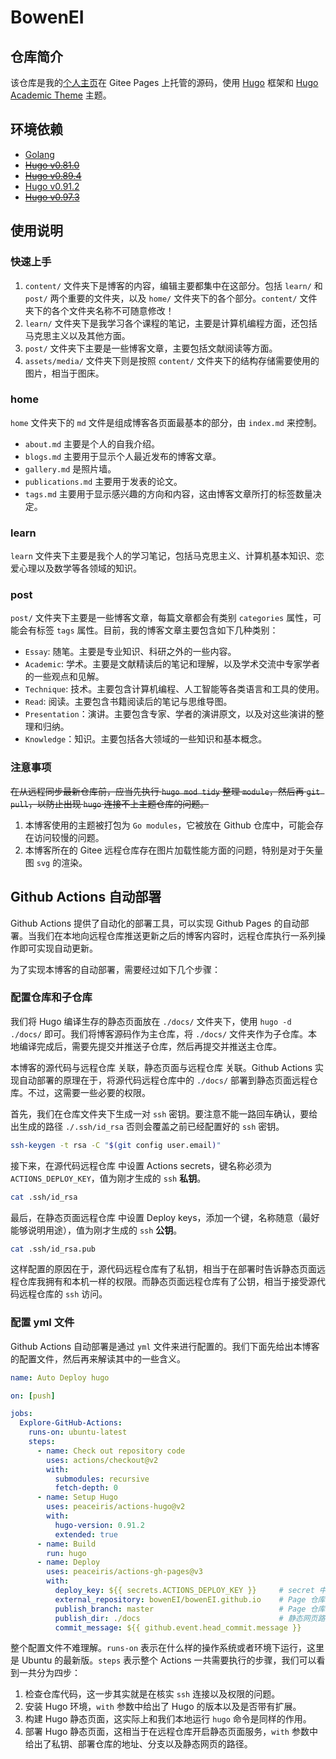 # BowenEI

## 仓库简介

该仓库是我的[个人主页](https://bowenei.gitee.io/)在 Gitee Pages 上托管的源码，使用 [Hugo](https://gohugo.io/) 框架和 [Hugo Academic Theme](https://github.com/wowchemy/starter-hugo-academic) 主题。

## 环境依赖

- [Golang](https://golang.org/)
- ~~[Hugo v0.81.0](https://github.com/gohugoio/hugo/releases/tag/v0.81.0)~~
- ~~[Hugo v0.89.4](https://github.com/gohugoio/hugo/releases/tag/v0.89.4)~~
- [Hugo v0.91.2](https://github.com/gohugoio/hugo/releases/tag/v0.91.2)
- ~~[Hugo v0.97.3](https://github.com/gohugoio/hugo/releases/tag/v0.97.3)~~

## 使用说明

### 快速上手

1. `content/` 文件夹下是博客的内容，编辑主要都集中在这部分。包括 `learn/` 和 `post/` 两个重要的文件夹，以及 `home/` 文件夹下的各个部分。`content/` 文件夹下的各个文件夹名称不可随意修改！
2. `learn/` 文件夹下是我学习各个课程的笔记，主要是计算机编程方面，还包括马克思主义以及其他方面。
3. `post/` 文件夹下主要是一些博客文章，主要包括文献阅读等方面。
4. `assets/media/` 文件夹下则是按照 `content/` 文件夹下的结构存储需要使用的图片，相当于图床。

### home

`home` 文件夹下的 `md` 文件是组成博客各页面最基本的部分，由 `index.md` 来控制。

- `about.md` 主要是个人的自我介绍。
- `blogs.md` 主要用于显示个人最近发布的博客文章。
- `gallery.md` 是照片墙。
- `publications.md` 主要用于发表的论文。
- `tags.md` 主要用于显示感兴趣的方向和内容，这由博客文章所打的标签数量决定。

### learn

`learn` 文件夹下主要是我个人的学习笔记，包括马克思主义、计算机基本知识、恋爱心理以及数学等各领域的知识。

### post

`post/` 文件夹下主要是一些博客文章，每篇文章都会有类别 `categories` 属性，可能会有标签 `tags` 属性。目前，我的博客文章主要包含如下几种类别：

- `Essay`: 随笔。主要是专业知识、科研之外的一些内容。
- `Academic`: 学术。主要是文献精读后的笔记和理解，以及学术交流中专家学者的一些观点和见解。
- `Technique`: 技术。主要包含计算机编程、人工智能等各类语言和工具的使用。
- `Read`: 阅读。主要包含书籍阅读后的笔记与思维导图。
- `Presentation`：演讲。主要包含专家、学者的演讲原文，以及对这些演讲的整理和归纳。
- `Knowledge`：知识。主要包括各大领域的一些知识和基本概念。

### 注意事项

~~在从远程同步最新仓库前，应当先执行 `hugo mod tidy` 整理 `module`，然后再 `git pull`，以防止出现 `hugo` 连接不上主题仓库的问题。~~

1. 本博客使用的主题被打包为 `Go modules`，它被放在 Github 仓库中，可能会存在访问较慢的问题。
2. 本博客所在的 Gitee 远程仓库存在图片加载性能方面的问题，特别是对于矢量图 `svg` 的渲染。

## Github Actions 自动部署

Github Actions 提供了自动化的部署工具，可以实现 Github Pages 的自动部署。当我们在本地向远程仓库推送更新之后的博客内容时，远程仓库执行一系列操作即可实现自动更新。

为了实现本博客的自动部署，需要经过如下几个步骤：

### 配置仓库和子仓库

我们将 Hugo 编译生存的静态页面放在 `./docs/` 文件夹下，使用 `hugo -d ./docs/` 即可。我们将博客源码作为主仓库，将 `./docs/` 文件夹作为子仓库。本地编译完成后，需要先提交并推送子仓库，然后再提交并推送主仓库。

本博客的源代码与远程仓库 [](https://github.com/bowenEI/bowenEI) 关联，静态页面与远程仓库 [](https://github.com/bowenEI/bowenEI.github.io) 关联。Github Actions 实现自动部署的原理在于，将源代码远程仓库中的 `./docs/` 部署到静态页面远程仓库。不过，这需要一些必要的权限。

首先，我们在仓库文件夹下生成一对 `ssh` 密钥。要注意不能一路回车确认，要给出生成的路径 `./.ssh/id_rsa` 否则会覆盖之前已经配置好的 `ssh` 密钥。

```sh
ssh-keygen -t rsa -C "$(git config user.email)"
```

接下来，在源代码远程仓库 [](https://github.com/bowenEI/bowenEI) 中设置 Actions secrets，键名称必须为 `ACTIONS_DEPLOY_KEY`，值为刚才生成的 `ssh` **私钥**。

```sh
cat .ssh/id_rsa
```

最后，在静态页面远程仓库 [](https://github.com/bowenEI/bowenEI.github.io) 中设置 Deploy keys，添加一个键，名称随意（最好能够说明用途），值为刚才生成的 `ssh` **公钥**。

```sh
cat .ssh/id_rsa.pub
```

这样配置的原因在于，源代码远程仓库有了私钥，相当于在部署时告诉静态页面远程仓库我拥有和本机一样的权限。而静态页面远程仓库有了公钥，相当于接受源代码远程仓库的 `ssh` 访问。

### 配置 yml 文件

Github Actions 自动部署是通过 `yml` 文件来进行配置的。我们下面先给出本博客的配置文件，然后再来解读其中的一些含义。

```yml
name: Auto Deploy hugo

on: [push]

jobs:
  Explore-GitHub-Actions:
    runs-on: ubuntu-latest
    steps:
      - name: Check out repository code
        uses: actions/checkout@v2
        with:
          submodules: recursive
          fetch-depth: 0
      - name: Setup Hugo
        uses: peaceiris/actions-hugo@v2
        with:
          hugo-version: 0.91.2
          extended: true
      - name: Build 
        run: hugo
      - name: Deploy
        uses: peaceiris/actions-gh-pages@v3
        with:
          deploy_key: ${{ secrets.ACTIONS_DEPLOY_KEY }}     # secret 中设置好私钥
          external_repository: bowenEI/bowenEI.github.io    # Page 仓库
          publish_branch: master                            # Page 仓库的分支
          publish_dir: ./docs                               # 静态网页路径
          commit_message: ${{ github.event.head_commit.message }}
```

整个配置文件不难理解。`runs-on` 表示在什么样的操作系统或者环境下运行，这里是 Ubuntu 的最新版。`steps` 表示整个 Actions 一共需要执行的步骤，我们可以看到一共分为四步：

1. 检查仓库代码，这一步其实就是在核实 `ssh` 连接以及权限的问题。
2. 安装 Hugo 环境，`with` 参数中给出了 Hugo 的版本以及是否带有扩展。
3. 构建 Hugo 静态页面，这实际上和我们本地运行 `hugo` 命令是同样的作用。
4. 部署 Hugo 静态页面，这相当于在远程仓库开启静态页面服务，`with` 参数中给出了私钥、部署仓库的地址、分支以及静态网页的路径。